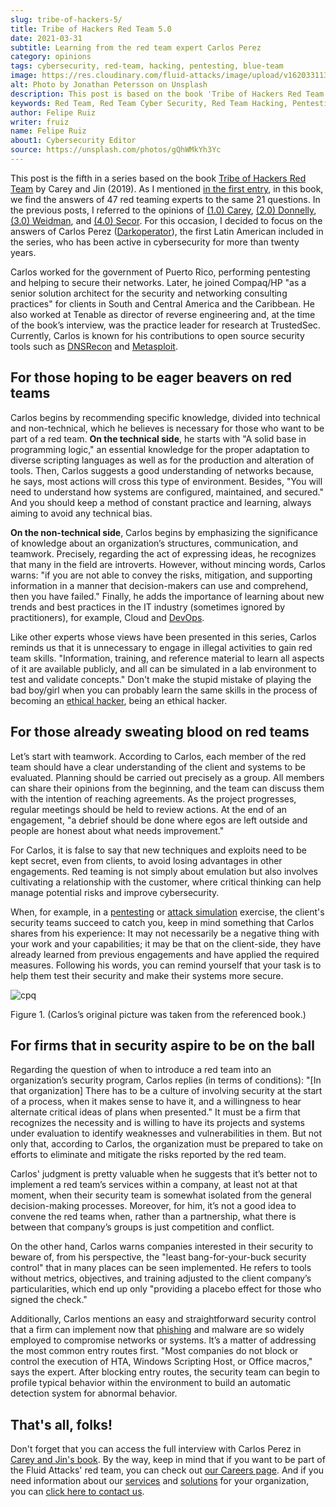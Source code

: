 ```yaml
---
slug: tribe-of-hackers-5/
title: Tribe of Hackers Red Team 5.0
date: 2021-03-31
subtitle: Learning from the red team expert Carlos Perez
category: opinions
tags: cybersecurity, red-team, hacking, pentesting, blue-team
image: https://res.cloudinary.com/fluid-attacks/image/upload/v1620331133/blog/tribe-of-hackers-5/cover_lgtcjo.webp
alt: Photo by Jonathan Petersson on Unsplash
description: This post is based on the book 'Tribe of Hackers Red Team' by Carey and Jin. Here we share content from the interview with Carlos Perez.
keywords: Red Team, Red Team Cyber Security, Red Team Hacking, Pentesting, Ethical Hacking, Blue Team, Knowledge, Tribe Of Hackers
author: Felipe Ruiz
writer: fruiz
name: Felipe Ruiz
about1: Cybersecurity Editor
source: https://unsplash.com/photos/gQhWMkYh3Yc
---
```


This post is the fifth in a series based on the book [Tribe of Hackers
Red
Team](https://www.amazon.com/Tribe-Hackers-Red-Team-Cybersecurity/dp/1119643325)
by Carey and Jin (2019). As I mentioned [in the first
entry](../tribe-of-hackers-1/), in this book, we find the answers of 47
red teaming experts to the same 21 questions. In the previous posts, I
referred to the opinions of [(1.0) Carey](../tribe-of-hackers-1/),
[(2.0) Donnelly](../tribe-of-hackers-2/), [(3.0)
Weidman](../tribe-of-hackers-3/), and [(4.0)
Secor](../tribe-of-hackers-4/). For this occasion, I decided to focus on
the answers of Carlos Perez
([Darkoperator](https://twitter.com/carlos_perez?lang=en)), the first
Latin American included in the series, who has been active in
cybersecurity for more than twenty years.

Carlos worked for the government of Puerto Rico, performing pentesting
and helping to secure their networks. Later, he joined Compaq/HP "as a
senior solution architect for the security and networking consulting
practices" for clients in South and Central America and the Caribbean.
He also worked at Tenable as director of reverse engineering and, at the
time of the book’s interview, was the practice leader for research at
TrustedSec. Currently, Carlos is known for his contributions to open
source security tools such as
[DNSRecon](https://github.com/darkoperator/dnsrecon) and
[Metasploit](https://github.com/darkoperator/Metasploit-Plugins).

## For those hoping to be eager beavers on red teams

Carlos begins by recommending specific knowledge, divided into technical
and non-technical, which he believes is necessary for those who want to
be part of a red team. **On the technical side**, he starts with "A
solid base in programming logic," an essential knowledge for the proper
adaptation to diverse scripting languages as well as for the production
and alteration of tools. Then, Carlos suggests a good understanding of
networks because, he says, most actions will cross this type of
environment. Besides, "You will need to understand how systems are
configured, maintained, and secured." And you should keep a method of
constant practice and learning, always aiming to avoid any technical
bias.

**On the non-technical side**, Carlos begins by emphasizing the
significance of knowledge about an organization’s structures,
communication, and teamwork. Precisely, regarding the act of expressing
ideas, he recognizes that many in the field are introverts. However,
without mincing words, Carlos warns: "if you are not able to convey the
risks, mitigation, and supporting information in a manner that
decision-makers can use and comprehend, then you have failed." Finally,
he adds the importance of learning about new trends and best practices
in the IT industry (sometimes ignored by practitioners),
for example,
Cloud and [DevOps](../../solutions/devsecops/).

Like other experts
whose views have been presented in this series,
Carlos reminds us that it is unnecessary to engage in illegal activities
to gain red team skills.
"Information, training, and reference material
to learn all aspects of it
are available publicly,
and all can be simulated in a lab environment
to test and validate concepts."
Don't make the stupid mistake of playing the bad boy/girl
when you can probably learn the same skills
in the process of becoming an [ethical hacker](../../solutions/ethical-hacking/),
being an ethical hacker.

## For those already sweating blood on red teams

Let’s start with teamwork. According to Carlos, each member of the red
team should have a clear understanding of the client and systems to be
evaluated. Planning should be carried out precisely as a group. All
members can share their opinions from the beginning, and the team can
discuss them with the intention of reaching agreements. As the project
progresses, regular meetings should be held to review actions. At the
end of an engagement, "a debrief should be done where egos are left
outside and people are honest about what needs improvement."

<div>
<cta-banner
buttontxt="Read more"
link="/solutions/red-teaming/"
title="Get started with Fluid Attacks' Red Teaming solution right now"
/>
</div>

For Carlos,
it is false to say that
new techniques and exploits need to be kept secret,
even from clients,
to avoid losing advantages in other engagements.
Red teaming is not simply about emulation
but also involves cultivating a relationship with the customer,
where critical thinking can help manage potential risks
and improve cybersecurity.

When,
for example,
in a [pentesting](../../solutions/penetration-testing/)
or [attack simulation](../what-is-breach-attack-simulation/) exercise,
the client's security teams succeed to catch you,
keep in mind something that Carlos shares
from his experience:
It may not necessarily be a negative thing
with your work and your capabilities;
it may be that on the client-side,
they have already learned from previous engagements
and have applied the required measures.
Following his words,
you can remind yourself that
your task is to help them test their security
and make their systems more secure.

<div class="imgblock">

![cpq](https://res.cloudinary.com/fluid-attacks/image/upload/v1620331133/blog/tribe-of-hackers-5/cpq_nti68o.webp)

<div class="title">

Figure 1. (Carlos’s original picture was taken from the referenced book.)

</div>

</div>

## For firms that in security aspire to be on the ball

Regarding the question of when to introduce a red team into an
organization’s security program, Carlos replies (in terms of
conditions): "\[In that organization\] There has to be a culture of
involving security at the start of a process, when it makes sense to
have it, and a willingness to hear alternate critical ideas of plans
when presented." It must be a firm that recognizes the necessity and is
willing to have its projects and systems under evaluation to identify
weaknesses and vulnerabilities in them. But not only that, according to
Carlos, the organization must be prepared to take on efforts to
eliminate and mitigate the risks reported by the red team.

Carlos' judgment is pretty valuable when he suggests that it’s better
not to implement a red team’s services within a company, at least not at
that moment, when their security team is somewhat isolated from the
general decision-making processes. Moreover, for him, it’s not a good
idea to convene the red teams when, rather than a partnership, what
there is between that company’s groups is just competition and conflict.

On the other hand, Carlos warns companies interested in their security
to beware of, from his perspective, the "least bang-for-your-buck
security control" that in many places can be seen implemented. He refers
to tools without metrics, objectives, and training adjusted to the
client company’s particularities, which end up only "providing a placebo
effect for those who signed the check."

Additionally, Carlos mentions an easy and straightforward security
control that a firm can implement now that [phishing](../phishing/) and
malware are so widely employed to compromise networks or systems. It’s a
matter of addressing the most common entry routes first. "Most companies
do not block or control the execution of HTA, Windows Scripting Host, or
Office macros," says the expert. After blocking entry routes, the
security team can begin to profile typical behavior within the
environment to build an automatic detection system for abnormal
behavior.

## That's all, folks!

Don't forget that you can access the full interview with Carlos Perez in
[Carey and Jin's
book](https://www.amazon.com/Tribe-Hackers-Red-Team-Cybersecurity/dp/1119643325).
By the way, keep in mind that if you want to be part of the Fluid Attacks'
red team, you can check out [our Careers page](../../careers/).
And if you need information about our
[services](../../services/continuous-hacking/) and
[solutions](../../solutions/) for your organization, you can [click here
to contact us](../../contact-us/).
